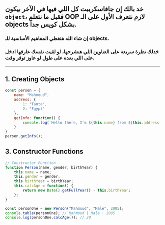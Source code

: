 ## خد بالك إن جافاسكريبت كل اللي فيها في الآخر بيكون `object`، فقبل ما نتعلم OOP لازم نتعرف الأول على الـ objects بشكل كويس جداً.

### إن شاء الله هنغطي المفاهيم الأساسية للـ objects.

### خدلك نظرة سريعة على العناوين اللي هنشرحها، لو لقيت نفسك عارفها ادخل على اللي بعده على طول لو عاوز توفر وقت.

---

##  1. Creating Objects

```js
const person = {
	name: "Mahmoud",
	address: {
		1: "Tanta",
		2: "Egypt"
	},
	getInfo: function() {
		console.log(`Hello there, I'm ${this.name} from ${this.address[1]}, ${this.address[2]}`);
	}
}
person.getInfo();
```

##  3. Constructor Functions

```js
// Constructor Function
function Person(name, gender, birthYear) {
	this.name = name;
	this.gender = gender;
	this.birthYear = birthYear;
	this.calcAge = function() {
		return new Date().getFullYear() - this.birthYear;
	};
}

const personOne = new Person("Mahmoud", "Male", 2005);
console.table(personOne); // Mahmoud | Male | 2005
console.log(personOne.calcAge()); // 20
```